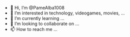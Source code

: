 - 👋 Hi, I’m @PameAlba1008
- 👀 I’m interested in technology, videogames, movies,  ...
- 🌱 I’m currently learning ...
- 💞️ I’m looking to collaborate on ...
- 📫 How to reach me ...

<!---
PameAlba1008/PameAlba1008 is a ✨ special ✨ repository because its `README.md` (this file) appears on your GitHub profile.
You can click the Preview link to take a look at your changes.
--->
